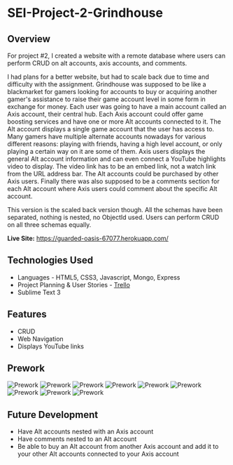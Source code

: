 # SEI-Project-2-Grindhouse
## Overview

For project #2, I created a website with a remote database where users can perform CRUD on alt accounts, axis accounts, and comments.

I had plans for a better website, but had to scale back due to time and difficulty with the assignment. Grindhouse was supposed to be like a blackmarket for gamers looking for accounts to buy or acquiring another gamer's assistance to raise their game account level in some form in exchange for money. Each user was going to have a main account called an Axis account, their central hub. Each Axis account could offer game boosting services and have one or more Alt accounts connected to it. The Alt account displays a single game account that the user has access to. Many gamers have multiple alternate accounts nowadays for various different reasons: playing with friends, having a high level account, or only playing a certain way on it are some of them. Axis users displays the general Alt account information and can even connect a YouTube highlights video to display. The video link has to be an embed link, not a watch link from the URL address bar. The Alt accounts could be purchased by other Axis users. Finally there was also supposed to be a comments section for each Alt account where Axis users could comment about the specific Alt account.

This version is the scaled back version though. All the schemas have been separated, nothing is nested, no ObjectId used. Users can perform CRUD on all three schemas equally.

**Live Site:** <https://guarded-oasis-67077.herokuapp.com/>

## Technologies Used

  * Languages - HTML5, CSS3, Javascript, Mongo, Express
  * Project Planning & User Stories - [Trello](https://trello.com/b/ApDmWoOo/sei-project-two)
  * Sublime Text 3

## Features

  * CRUD
  * Web Navigation
  * Displays YouTube links

## Prework

![Prework](public/img/prework/IMG_20190425_102512082.jpg)
![Prework](public/img/prework/IMG_20190425_125602497.jpg)
![Prework](public/img/prework/IMG_20190425_150503269.jpg)
![Prework](public/img/prework/IMG_20190425_150507612.jpg)
![Prework](public/img/prework/IMG_20190425_150516094.jpg)
![Prework](public/img/prework/IMG_20190425_150518250.jpg)
![Prework](public/img/prework/IMG_20190425_150522327.jpg)
![Prework](public/img/prework/IMG_20190425_150526114.jpg)
![Prework](public/img/prework/IMG_20190425_152630575.jpg)

## Future Development

  * Have Alt accounts nested with an Axis account
  * Have comments nested to an Alt account
  * Be able to buy an Alt account from another Axis account and add it to your other Alt accounts connected to your Axis account